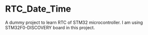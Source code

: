 # RTC_Date_Time
A dummy project to learn RTC of STM32 microcontroller.
I am using STM32F0-DISCOVERY board in this project.
